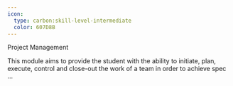```yaml
---
icon:
  type: carbon:skill-level-intermediate
  color: 607D8B
---
```

Project Management

This module aims to provide the student with the ability to initiate, plan, execute, control and close-out the work of a team in order to achieve spec ... 
